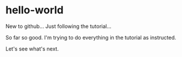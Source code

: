 # hello-world
New to github... Just following the tutorial...

So far so good. I'm trying to do everything in the tutorial as instructed.

Let's see what's next.
